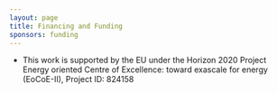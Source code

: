 ```yaml
---
layout: page
title: Financing and Funding
sponsors: funding
---
```


- This work is supported by the EU under the Horizon 2020 Project Energy oriented Centre of Excellence: toward exascale for energy (EoCoE-II), Project ID: 824158
